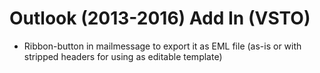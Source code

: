 # Outlook (2013-2016) Add In (VSTO)
   - Ribbon-button in mailmessage to export it as EML file (as-is or with stripped headers for using as editable template)
